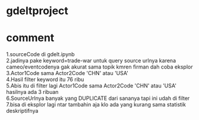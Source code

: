# gdeltproject
# comment
1.sourceCode di gdelt.ipynb <br>
2.jadinya pake keyword=trade-war untuk query source urlnya karena cameo/eventcodenya gak akurat sama topik kmren firman dah coba eksplor <br>
3.Actor1Code sama Actor2Code 'CHN' atau 'USA' <br>
4.Hasil filter keyword itu 76 ribu <br>
5.Abis itu di filter lagi Actor1Code sama Actor2Code 'CHN' atau 'USA' hasilnya ada 3 ribuan <br>
6.SourceUrlnya banyak yang DUPLICATE dari sananya tapi ini udah di filter <br>
7.bisa di eksplor lagi ntar tambahin aja klo ada yang kurang sama statistik deskriptifnya<br>
